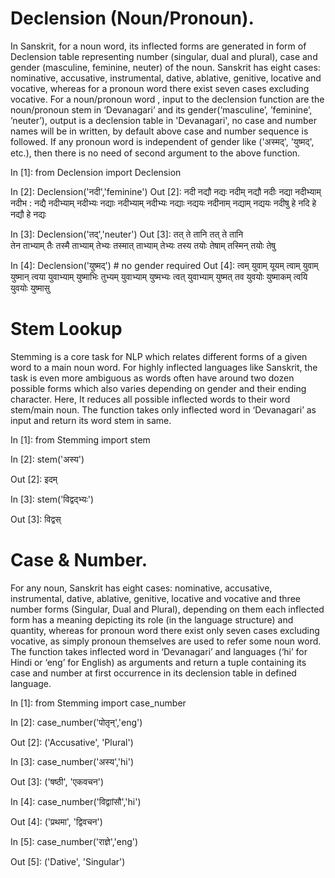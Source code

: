 # Declension (Noun/Pronoun).

In Sanskrit, for a noun word, its inflected forms are generated in form of Declension table representing number (singular, dual and plural), case and gender (masculine, feminine, neuter) of the noun. Sanskrit has eight cases: nominative, accusative, instrumental, dative, ablative, genitive, locative and vocative, whereas for a pronoun word there exist seven cases excluding vocative. For a noun/pronoun word , input to the declension function are the noun/pronoun stem in ‘Devanagari’ and its gender(‘masculine’, ’feminine’, ’neuter’), output is a declension table in 'Devanagari', no case and number names will be in written, by default above case and number sequence is followed. If any pronoun word is independent of gender like ('अस्मद्', 'युष्मद्', etc.), then there is no need of second argument to the above function.

In [1]: from Declension import Declension

In [2]: Declension('नदी','feminine')
Out [2]: नदी नद्यौ नद्यः
नदीम् नद्यौ नदीः
नद्या नदीभ्याम् नदीभ :
नद्यै नदीभ्याम् नदीभ्यः
नद्याः नदीभ्याम् नदीभ्यः
नद्याः नद्ययः नदीनाम्
नद्याम् नद्ययः नदीषु
हे नदि हे नद्यौ हे नद्यः 

In [3]: Declension('तद्','neuter') 
Out [3]: तत् ते तानि 
तत् ते तानि 	
तेन ताभ्याम् तैः 
तस्मै ताभ्याम् तेभ्यः 
तस्मात् ताभ्याम् तेभ्यः 
तस्य तयोः तेषाम् 
तस्मिन् तयोः तेषु

In [4]: Declension('युष्मद्') # no gender required
Out [4]: त्वम् युवाम् यूयम्
त्वाम् युवाम् युष्मान्
त्वया युवाभ्याम् युष्माभिः
तुभ्यम् युवाभ्याम् युष्मभ्यः
त्वत् युवाभ्याम् युष्मत्
तव युवयोः युष्माकम्
त्वयि युवयोः युष्मासु
	
	
# Stem Lookup

Stemming is a core task for NLP which relates different forms of a given word to a main noun word. For highly inflected languages like Sanskrit, the task is even more ambiguous as words often have around two dozen possible forms which also varies depending on gender and their ending character.
Here, It reduces all possible inflected words to their word stem/main noun.
The function takes only inflected word in ‘Devanagari’ as input and return its word stem in same.

In [1]: from Stemming import stem

In [2]: stem('अस्य')

Out [2]: इदम्

In [3]: stem('विद्वद्भ्यः')

Out [3]: विद्वस्


# Case & Number.

For any noun, Sanskrit has eight cases: nominative, accusative, instrumental, dative, ablative, genitive, locative and vocative and three number forms (Singular, Dual and Plural), depending on them each inflected form has a meaning depicting its role (in the language structure) and quantity, whereas for pronoun word there exist only seven cases excluding vocative, as simply pronoun themselves are used to refer some noun word.
The function takes inflected word in ‘Devanagari’ and languages (‘hi’ for Hindi or ‘eng’ for English) as arguments and return a tuple containing its case and number at first occurrence in its declension table in defined language.

In [1]: from Stemming import case_number

In [2]: case_number('पोतृन्','eng')

Out [2]: ('Accusative', 'Plural')

In [3]: case_number('अस्य','hi')

Out [3]: ('षष्ठी', 'एकवचन')

In [4]: case_number('विद्वाांसौ','hi')

Out [4]: ('प्रथमा', 'द्विवचन')

In [5]: case_number('राज्ञे','eng')

Out [5]: ('Dative', 'Singular')
